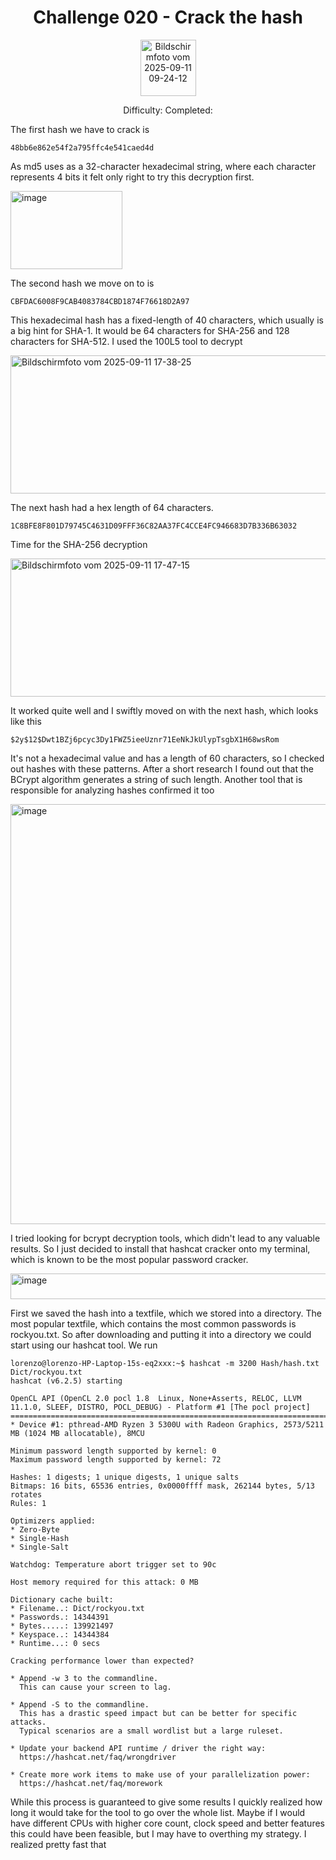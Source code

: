 <h1 align="center">Challenge 020 - Crack the hash </h1>

<p align="center">
  <img width="89" height="90" alt="Bildschirmfoto vom 2025-09-11 09-24-12" src="https://github.com/user-attachments/assets/668ad2d3-3d8d-42af-b4eb-ba7c0fb371b1" />
</p>

<p align="center"> Difficulty: Completed:</p>

The first hash we have to crack is
```
48bb6e862e54f2a795ffc4e541caed4d
```

As md5 uses as a 32-character hexadecimal string, where each character represents 4 bits it felt only right to try this decryption first.

<img width="179" height="125" alt="image" src="https://github.com/user-attachments/assets/3d9a32cb-ae3a-4c82-bfbc-4d39070a090f" />


The second hash we move on to is
```
CBFDAC6008F9CAB4083784CBD1874F76618D2A97 
```

This hexadecimal hash has a fixed-length of 40 characters, which usually is a big hint for SHA-1. It would be 64 characters for SHA-256 and 128 characters for SHA-512. 
I used the 100L5 tool to decrypt

<img width="1021" height="221" alt="Bildschirmfoto vom 2025-09-11 17-38-25" src="https://github.com/user-attachments/assets/03848537-2178-4540-89d1-a1ca8bdd8601" />

The next hash had a hex length of 64 characters. 
```
1C8BFE8F801D79745C4631D09FFF36C82AA37FC4CCE4FC946683D7B336B63032
```

Time for the SHA-256 decryption

<img width="1021" height="221" alt="Bildschirmfoto vom 2025-09-11 17-47-15" src="https://github.com/user-attachments/assets/30d11cee-1c14-402a-b780-3bb79ff75b9f" />

It worked quite well and I swiftly moved on with the next hash, which looks like this

```
$2y$12$Dwt1BZj6pcyc3Dy1FWZ5ieeUznr71EeNkJkUlypTsgbX1H68wsRom
```

It's not a hexadecimal value and has a length of 60 characters, so I checked out hashes with these patterns. After a short research I found out that the BCrypt algorithm generates a string of such length. Another tool that is responsible for analyzing hashes confirmed it too

<img width="846" height="672" alt="image" src="https://github.com/user-attachments/assets/8f4da413-4393-4b35-927d-4748ebff0092" />

I tried looking for bcrypt decryption tools, which didn't lead to any valuable results. So I just decided to install that hashcat cracker onto my terminal, which is known to be the most popular password cracker.

<img width="526" height="41" alt="image" src="https://github.com/user-attachments/assets/053229be-25aa-4cbc-b89e-1d0ef61ec27e" />

First we saved the hash into a textfile, which we stored into a directory. The most popular textfile, which contains the most common passwords is rockyou.txt. So after downloading and putting it into a directory we could start using our hashcat tool. We run

```
lorenzo@lorenzo-HP-Laptop-15s-eq2xxx:~$ hashcat -m 3200 Hash/hash.txt Dict/rockyou.txt
hashcat (v6.2.5) starting

OpenCL API (OpenCL 2.0 pocl 1.8  Linux, None+Asserts, RELOC, LLVM 11.1.0, SLEEF, DISTRO, POCL_DEBUG) - Platform #1 [The pocl project]
=====================================================================================================================================
* Device #1: pthread-AMD Ryzen 3 5300U with Radeon Graphics, 2573/5211 MB (1024 MB allocatable), 8MCU

Minimum password length supported by kernel: 0
Maximum password length supported by kernel: 72

Hashes: 1 digests; 1 unique digests, 1 unique salts
Bitmaps: 16 bits, 65536 entries, 0x0000ffff mask, 262144 bytes, 5/13 rotates
Rules: 1

Optimizers applied:
* Zero-Byte
* Single-Hash
* Single-Salt

Watchdog: Temperature abort trigger set to 90c

Host memory required for this attack: 0 MB

Dictionary cache built:
* Filename..: Dict/rockyou.txt
* Passwords.: 14344391
* Bytes.....: 139921497
* Keyspace..: 14344384
* Runtime...: 0 secs

Cracking performance lower than expected?                 

* Append -w 3 to the commandline.
  This can cause your screen to lag.

* Append -S to the commandline.
  This has a drastic speed impact but can be better for specific attacks.
  Typical scenarios are a small wordlist but a large ruleset.

* Update your backend API runtime / driver the right way:
  https://hashcat.net/faq/wrongdriver

* Create more work items to make use of your parallelization power:
  https://hashcat.net/faq/morework
```

While this process is guaranteed to give some results I quickly realized how long it would take for the tool to go over the whole list. Maybe if I would have different CPUs with higher core count, clock speed and better features this could have been feasible, but I may have to overthing my strategy. I realized pretty fast that 
